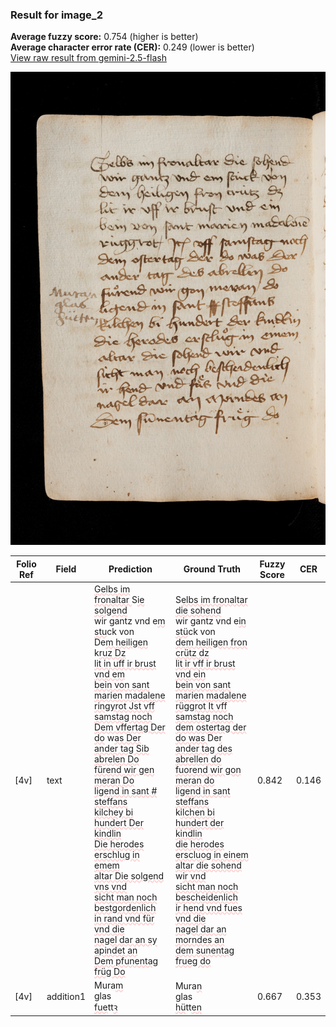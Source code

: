 ### Result for image_2
**Average fuzzy score:** 0.754 (higher is better)<br>**Average character error rate (CER):** 0.249 (lower is better)<br>[View raw result from gemini-2.5-flash](https://github.com/RISE-UNIBAS/humanities_data_benchmark/blob/main/results/2025-10-24/T0271/request_T0271_image_2.json)

<img src="https://github.com/RISE-UNIBAS/humanities_data_benchmark/blob/main/benchmarks/medieval_manuscripts/images/image_2.jpg?raw=true" alt="image_2" width="800px">

<style>
.diff { text-decoration: underline; text-decoration-color: #ffcccc; text-decoration-style: wavy; }
</style>

| Folio Ref | Field | Prediction | Ground Truth | Fuzzy Score | CER |
|-----------|-------|------------|--------------|-------------|-----|
| [4v] | text | <span class="diff">Gelbs im fronaltar </span>S<span class="diff">ie solgend<br></span>wir gantz vnd e<span class="diff">m stu</span>ck von<br>De<span class="diff">m heiligen</span> k<span class="diff">ruz Dz<br>lit in uff ir brust vnd em<br>bein von sant marien madalene<br>ringyrot Jst vff samstag noch<br>Dem vffertag Der do</span> w<span class="diff">as Der<br>ander tag Sib abrelen Do<br>fürend wir gen meran Do<br>ligend in sant # steffans<br>kilchey bi hundert Der kindlin<br>Die herodes erschlug in emem<br>altar Die solgend vns vnd<br>sicht man noch bestgordenlich<br>in rand vnd für vnd die<br>nagel dar an sy apindet an<br>Dem pfunentag früg Do</span> | S<span class="diff">elbs im fronaltar die sohend<br> </span>wir gantz vnd e<span class="diff">in stü</span>ck von<br><span class="diff"> dem heiligen fron crütz dz<br> lit ir vff ir brust vnd ein<br> bein von sant marien madalene<br> rüggrot It vff samstag noch<br> dem ostertag der do was </span>De<span class="diff">r<br> ander tag des abrellen do<br> fuorend wir gon meran do<br> ligend in sant steffans<br></span> k<span class="diff">ilchen bi hundert der kindlin<br> die herodes erscluog in einem<br> altar die sohend</span> w<span class="diff">ir vnd<br> sicht man noch bescheidenlich<br> ir hend vnd fues vnd die<br> nagel dar an morndes an<br> dem sunentag frueg do</span> | 0.842 | 0.146 |
| [4v] | addition1 | Mura<span class="diff">m</span><br>glas<br><span class="diff">fue</span>tt<span class="diff">ꝛ</span> | Mura<span class="diff">n</span><br><span class="diff"> </span>glas<br><span class="diff"> hü</span>tt<span class="diff">en</span> | 0.667 | 0.353 |

